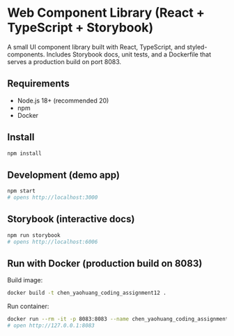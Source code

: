 # Web Component Library (React + TypeScript + Storybook)

A small UI component library built with React, TypeScript, and styled-components. Includes Storybook docs, unit tests, and a Dockerfile that serves a production build on port 8083.

## Requirements

- Node.js 18+ (recommended 20)
- npm
- Docker

## Install

```bash
npm install
```

## Development (demo app)

```bash
npm start
# opens http://localhost:3000
```

## Storybook (interactive docs)

```bash
npm run storybook
# opens http://localhost:6006
```

## Run with Docker (production build on 8083)

Build image:

```bash
docker build -t chen_yaohuang_coding_assignment12 .
```

Run container:

```bash
docker run --rm -it -p 8083:8083 --name chen_yaohuang_coding_assignment12 chen_yaohuang_coding_assignment12
# open http://127.0.0.1:8083
```
